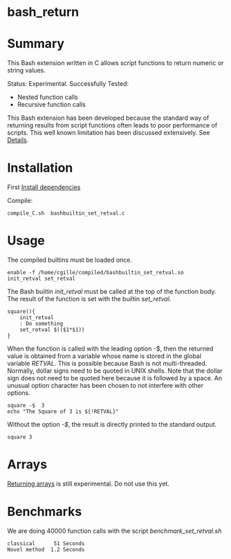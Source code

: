# bash_return

# Summary

This  Bash extension written in C allows script functions to return numeric or string values.

Status: Experimental. Successfully Tested:

 - Nested function calls
 - Recursive function calls



This Bash extension has been developed because the standard way of returning results from script functions often leads to poor performance of scripts.
This well known limitation has been discussed extensively. See  [Details](./motivation.md).

# Installation

First [Install dependencies](./INSTALL_DEPENDENCIES.md)

Compile:

    compile_C.sh  bashbuiltin_set_retval.c

# Usage

The compiled builtins must be loaded once.

    enable -f /home/cgille/compiled/bashbuiltin_set_retval.so   init_retval set_retval

The Bash builtin *init_retval* must be called at the top of the function body.
The result of the function is set  with the builtin *set_retval*.

    square(){
        init_retval
        : Do something
        set_retval $(($1*$1))
    }

When the function is called with the leading option -$, then the returned value is obtained from a
variable whose name is stored in the global variable *RETVAL*.  This is possible because Bash is not
multi-threaded. Normally, dollar signs need to be quoted in UNIX shells. Note that the dollar sign does not need to be quoted here because it is followed by
a space. An unusual option character has been chosen to not interfere with other options.

    square -$  3
    echo "The Square of 3 is ${!RETVAL}"

Without the option *-$*, the result is directly printed to the standard output.

    square 3


# Arrays

[Returning arrays](./arrays.md) is still experimental. Do not use this yet.


# Benchmarks

We are doing 40000 function calls with the script *benchmark_set_retval.sh*

    classical      51 Seconds
    Novel method  1.2 Seconds
